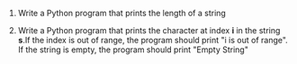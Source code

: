 1) Write a Python program that prints the length of a string

2) Write a Python program that prints the character at index **i** in the string **s**.If the index is out of range, the program should print "i is out of range". If the string is empty, the program should print "Empty String"
